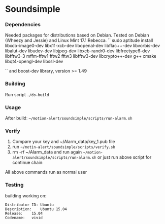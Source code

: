 # Soundsimple
### Dependencies
Needed packages for distributions based on Debian. Tested on Debian (Wheezy and Jessie) and Linux Mint 17.1 Rebecca.
``
sudo aptitude install libxcb-image0-dev libx11-xcb-dev libopenal-dev libflac++-dev libvorbis-dev libalut-dev libudev-dev libjpeg-dev libxcb-randr0-dev libfreetype6-dev libfftw3-3 mffm-fftw1  fftw2  fftw3 libfftw3-dev libcrypto++-dev g++ cmake libqt4-opengl-dev libssl-dev

`` 
and boost-dev library, version >= 1.49

### Building 
Run script
``
./do-build
``

### Usage 
After build:
``
~/motion-alert/soundsimple/scripts/run-alarm.sh
``

###  Verify
1) Compare your key and ~/Alarm_data/key_1.pub file
2) run
``
~/motin-alert/soundsimple/scripts/verify.sh
``
3) rm -rf ~/Alarm_data and run again
``
~/motion-alert/soundsimple/scripts/run-alarm.sh
``
or just run above script for continue chain

All above commands run as normal user

### Testing
building working on:
    
    Distributor ID: Ubuntu
    Description:    Ubuntu 15.04
    Release:    15.04
    Codename:   vivid
